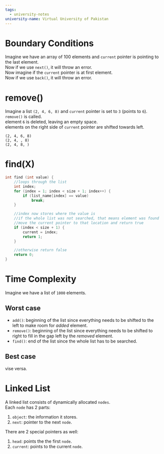 ```yaml
---
tags:
  - university-notes
university-name: Virtual University of Pakistan
---
```


# Boundary Conditions
Imagine we have an array of 100 elements and `current` pointer is pointing to the last element.  
Now if we use `next()`, it will throw an error.  
Now imagine if the `current` pointer is at first element.  
Now if we use `back()`, it will throw an error.

# remove()
Imagine a list `(2, 4, 6, 8)` and `current` pointer is set to `3` (points to `6`).  
`remove()` is called.  
element `6` is deleted, leaving an empty space.  
elements on the right side of `current` pointer are shifted towards left.

`(2, 4, 6, 8)`  
`(2, 4, , 8)`  
`(2, 4, 8, )`

# find(X)

```cpp
int find (int value) {
	//loops through the list
	int index;
	for (index = 1; index < size + 1; index++) {
		if (list_name[index] == value)
			break;
	}

	//index now stores where the value is
	//if the whole list was not searched, that means element was found
	//move the current pointer to that location and return true
	if (index < size + 1) {
		current = index;
		return 1;
	}

	//otherwise return false
	return 0;
}
```

# Time Complexity
Imagine we have a list of `1000` elements. 

## Worst case
- `add()`: beginning of the list since everything needs to be shifted to the left to make room for _added_ element.
- `remove()`: beginning of the list since everything needs to be shifted to right to fill in the gap left by the _removed_ element.
- `find()`: end of the list since the whole list has to be searched.

## Best case
vise versa.

# Linked List
A linked list consists of dynamically allocated `nodes`.  
Each `node` has 2 parts:
1. `object`: the information it stores.
2. `next`: pointer to the next `node`.

There are 2 special pointers as well:
1. `head`: points the the first `node`.
2. `current`: points to the current `node`.
